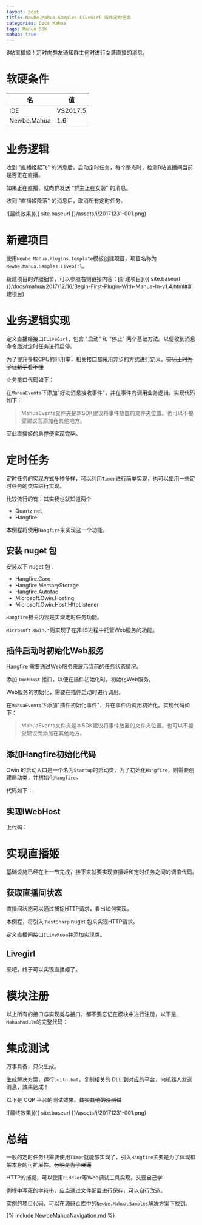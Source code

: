 ```yaml
---
layout: post
title: Newbe.Mahua.Samples.LiveGirl 操作定时任务
categories: Docs Mahua
tags: Mahua SDK
mahua: true
---
```


B站直播姬！定时向群友通知群主何时进行女装直播的消息。

# 软硬条件

名           | 值
----------- | --------
IDE         | VS2017.5
Newbe.Mahua | 1.6

# 业务逻辑

收到 "直播姬起飞" 的消息后，启动定时任务，每个整点时，检测B站直播间当前是否正在直播。

如果正在直播，就向群发送 "群主正在女装" 的消息。

收到 "直播姬降落" 的消息后，取消所有定时任务。

![最终效果]({{ site.baseurl }}/assets/i/20171231-001.png)

# 新建项目

使用`Newbe.Mahua.Plugins.Template`模板创建项目，项目名称为`Newbe.Mahua.Samples.LiveGirl`。

新建项目的详细细节，可以参照右侧链接内容：[新建项目]({{ site.baseurl }}/docs/mahua/2017/12/16/Begin-First-Plugin-With-Mahua-In-v1.4.html#新建项目)

# 业务逻辑实现

定义直播姬接口`ILiveGirl`，包含 "启动" 和 "停止" 两个基础方法。以便收到消息命令后对定时任务进行启停。

为了提升多核CPU的利用率，相关接口都采用异步的方式进行定义。~~实际上时为了让新手看不懂~~

业务接口代码如下：

<script src="https://gist.coding.net/u/pianzide1117/8f95555422134a18a3698accdaf647d7.js">
</script>

在`MahuaEvents`下添加"好友消息接收事件"，并在事件内调用业务逻辑。实现代码如下：

> MahuaEvents文件夹是本SDK建议将事件放置的文件夹位置。也可以不接受建议而添加在其他地方。

<script src="https://gist.coding.net/u/pianzide1117/6712e75915704af8bd6d935a2e9f2f7e.js">
</script>

至此直播姬的启停便实现完毕。

# 定时任务

定时任务的实现方式多种多样，可以利用`Timer`进行简单实现，也可以使用一些定时任务的类库进行实现。

比较流行的有：~~其实我也就知道两个~~

- Quartz.net
- Hangfire

本例程将使用`Hangfire`来实现这一个功能。

## 安装 nuget 包

安装以下 nuget 包：

- Hangfire.Core
- Hangfire.MemoryStorage
- Hangfire.Autofac
- Microsoft.Owin.Hosting
- Microsoft.Owin.Host.HttpListener

`Hangfire`相关内容是实现定时任务功能。

`Microsoft.Owin.*`则实现了在非IIS进程中托管Web服务的功能。

## 插件启动时初始化Web服务

Hangfire 需要通过Web服务来展示当前的任务状态情况。

添加 `IWebHost` 接口，以便在插件初始化时，初始化Web服务。

<script src="https://gist.coding.net/u/pianzide1117/0ed8dc3675a24c31a9941c58fb412d15.js">
</script>

Web服务的初始化，需要在插件启动时进行调用。

在`MahuaEvents`下添加"插件初始化事件"，并在事件内调用初始化。实现代码如下：

> MahuaEvents文件夹是本SDK建议将事件放置的文件夹位置。也可以不接受建议而添加在其他地方。

<script src="https://gist.coding.net/u/pianzide1117/37ad126e385443878f0d0e7593b9476b.js">
</script>

## 添加Hangfire初始化代码

Owin 的启动入口是一个名为`Startup`的启动类，为了初始化`Hangfire`，则需要创建启动类，并初始化`Hangfire`。

代码如下：

<script src="https://gist.coding.net/u/pianzide1117/b0ac56f3b75f4133ad20904cd67c495f.js">
</script>

## 实现IWebHost

上代码：

<script src="https://gist.coding.net/u/pianzide1117/44f9bcc333c24673995ceff8e094da7b.js">
</script>

# 实现直播姬

基础设施已经在上一节完成，接下来就要实现直播姬和定时任务之间的调度代码。

## 获取直播间状态

直播间状态可以通过捕捉HTTP请求，看出如何实现。

本例程，将引入 `RestSharp` nuget 包来实现HTTP请求。

定义直播间接口`ILiveRoom`并添加实现类。

<script src="https://gist.coding.net/u/pianzide1117/e54860d14d3e49699c7ecaf7cf649a00.js">
</script>

## Livegirl

来吧，终于可以实现直播姬了。

<script src="https://gist.coding.net/u/pianzide1117/ad131d1630834cb9b7dd38193172f8f0.js">
</script>

# 模块注册

以上所有的接口与实现类与接口，都不要忘记在模块中进行注册，以下是`MahuaModule`的完整代码：

<script src="https://gist.coding.net/u/pianzide1117/a879dd22d3104ba98e23bb32dda73c51.js">
</script>

# 集成测试

万事具备，只欠生成。

生成解决方案，运行`build.bat`，复制相关的 DLL 到对应的平台，向机器人发送消息，效果达成！

以下是 CQP 平台的测试效果。~~其实其他的没测试~~

![最终效果]({{ site.baseurl }}/assets/i/20171231-001.png)

# 总结

一般的定时任务只需要使用`Timer`就能够实现了，引入`Hangfire`主要是为了体现框架本身的可扩展性。~~分明是为了装逼~~

HTTP的捕捉，可以使用`Fiddler`等Web调试工具实现。~~又要自己学~~

例程中写死的字符串，应当通过文件配置进行保存，可以自行改造。

实例的项目代码，可以在源码仓库中的`Newbe.Mahua.Samples`解决方案下找到。

{% include NewbeMahuaNavigation.md %}
